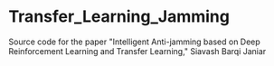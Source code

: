 # Transfer_Learning_Jamming
Source code for the paper "Intelligent Anti-jamming based on Deep Reinforcement Learning and Transfer Learning," Siavash Barqi Janiar
